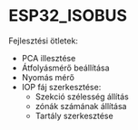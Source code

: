 # ESP32_ISOBUS

Fejlesztési ötletek: 
- PCA illesztése   
- Átfolyásmérő beállítása
- Nyomás mérő
- IOP fáj szerkesztése:
  - Szekció szélesség állítás
  - zónák számának állítása
  - Tartály szerkesztése
